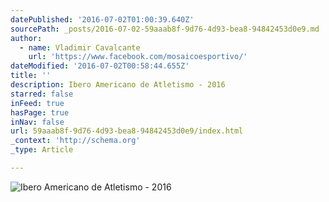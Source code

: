 ```yaml
---
datePublished: '2016-07-02T01:00:39.640Z'
sourcePath: _posts/2016-07-02-59aaab8f-9d76-4d93-bea8-94842453d0e9.md
author:
  - name: Vladimir Cavalcante
    url: 'https://www.facebook.com/mosaicoesportivo/'
dateModified: '2016-07-02T00:58:44.655Z'
title: ''
description: Ibero Americano de Atletismo - 2016
starred: false
inFeed: true
hasPage: true
inNav: false
url: 59aaab8f-9d76-4d93-bea8-94842453d0e9/index.html
_context: 'http://schema.org'
_type: Article

---
```

![Ibero Americano de Atletismo - 2016](https://imgflo.herokuapp.com/graph/vahj1ThiexotieMo/fd738aaba2b3b69f6ee8799aa1588f59/croprotate.jpg?cropheight=1128&cropwidth=1280&degrees=0&input=https%3A%2F%2Fthe-grid-user-content.s3-us-west-2.amazonaws.com%2F242396da-21f4-4841-ba4a-32f8cc12ee6a.jpg&x=0&y=0)